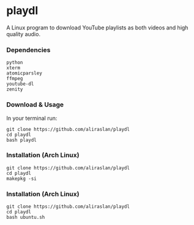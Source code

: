 # playdl

A Linux program to download YouTube playlists as both videos and high quality audio.

### Dependencies

```
python
xterm
atomicparsley
ffmpeg
youtube-dl
zenity
```

### Download & Usage

In your terminal run:

```shell
git clone https://github.com/aliraslan/playdl
cd playdl
bash playdl
```

### Installation (Arch Linux)

```shell
git clone https://github.com/aliraslan/playdl
cd playdl
makepkg -si
```

### Installation (Arch Linux)

```shell
git clone https://github.com/aliraslan/playdl
cd playdl
bash ubuntu.sh
```
